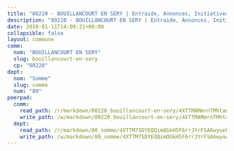 ```yaml
---
title: "80220 - BOUILLANCOURT EN SERY | Entraide, Annonces, Initiatives"
description: "80220 - BOUILLANCOURT EN SERY | Entraide, Annonces, Initiatives"
date: 2020-01-11T14:09:21+09:00
collapsible: false
layout: commune
comm:
  nom: "BOUILLANCOURT EN SERY"
  slug: bouillancourt-en-sery
  cp: "80220"
dept:
  nom: "Somme"
  slug: somme
  num: "80"
peerpad:
  comm:
    read_path: /r/markdown/80220_bouillancourt-en-sery/4XTTMAMmrnTMhtansAYo8ESP9WCoMEvtburqBnvHfX7vGYf19
    write_path: /w/markdown/80220_bouillancourt-en-sery/4XTTMAMmrnTMhtansAYo8ESP9WCoMEvtburqBnvHfX7vGYf19-K3TgTnNB2tr1JuZ6YBdmGF3B2pTxCPmzhsN6hDFPagBqNcG8NVS4TqevhEojUfpYcKQ5FBFcQBAPnqz5pwYkGdXzNw7fRWu8UyiCaXhpQKJp1gsYaqGTCVCiw9rsg28GPZbzRezT
  dept:
    read_path: /r/markdown/80_somme/4XTTM75DYEQQimQGkH5F6rrJYrFSA6wyuekdgioEx7v45YjSw
    write_path: /w/markdown/80_somme/4XTTM75DYEQQimQGkH5F6rrJYrFSA6wyuekdgioEx7v45YjSw-K3TgTuB1DbUNHuFo9Fhh6JTUriPx8E5izGkmw9RSNTjUtMFPoZhqqp87szE8th3EytWSHGdhUuQUPjam8aJZh1SdH8pL3ibgUbMdNhU17kjAmSa49LMB2GjXvVwDVurE8mgce3XM
---
```


